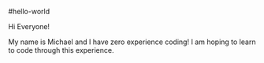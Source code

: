 #hello-world

Hi Everyone!

My name is Michael and I have zero experience coding! I am hoping to learn to code through this experience. 
